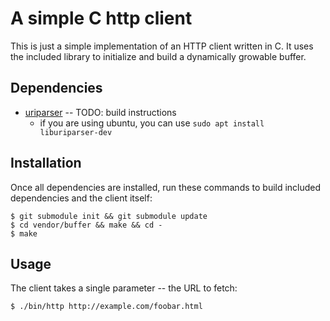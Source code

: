 # A simple C http client

This is just a simple implementation of an HTTP client written in C.  It uses the included library to initialize and build a dynamically growable buffer.

## Dependencies

* [uriparser](http://uriparser.sourceforge.net/) -- TODO: build instructions
    * if you are using ubuntu, you can use `sudo apt install liburiparser-dev`

## Installation

Once all dependencies are installed, run these commands to build included dependencies and the client itself:

    $ git submodule init && git submodule update
    $ cd vendor/buffer && make && cd -
    $ make

## Usage

The client takes a single parameter -- the URL to fetch:

    $ ./bin/http http://example.com/foobar.html
